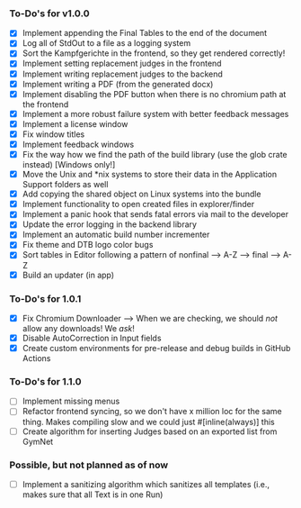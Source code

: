 ### To-Do's for v1.0.0

- [x] Implement appending the Final Tables to the end of the document
- [x] Log all of StdOut to a file as a logging system
- [x] Sort the Kampfgerichte in the frontend, so they get rendered correctly!
- [x] Implement setting replacement judges in the frontend
- [x] Implement writing replacement judges to the backend
- [x] Implement writing a PDF (from the generated docx)
- [x] Implement disabling the PDF button when there is no chromium path at the frontend
- [x] Implement a more robust failure system with better feedback messages
- [x] Implement a license window
- [x] Fix window titles
- [x] Implement feedback windows
- [x] Fix the way how we find the path of the build library (use the glob crate instead) [Windows only!]
- [x] Move the Unix and *nix systems to store their data in the Application Support folders as well
- [x] Add copying the shared object on Linux systems into the bundle
- [x] Implement functionality to open created files in explorer/finder
- [x] Implement a panic hook that sends fatal errors via mail to the developer
- [x] Update the error logging in the backend library
- [x] Implement an automatic build number incrementer
- [x] Fix theme and DTB logo color bugs
- [x] Sort tables in Editor following a pattern of nonfinal --> A-Z --> final --> A-Z
- [x] Build an updater (in app)

### To-Do's for 1.0.1
- [x] Fix Chromium Downloader --> When we are checking, we should *not* allow any downloads! We *ask*!
- [x] Disable AutoCorrection in Input fields
- [x] Create custom environments for pre-release and debug builds in GitHub Actions

### To-Do's for 1.1.0
- [ ] Implement missing menus
- [ ] Refactor frontend syncing, so we don't have x million loc for the same thing. Makes compiling slow and we could just #[inline(always)] this
- [ ] Create algorithm for inserting Judges based on an exported list from GymNet

### Possible, but not planned as of now
- [ ] Implement a sanitizing algorithm which sanitizes all templates (i.e., makes sure that all Text is in one Run)
